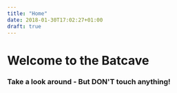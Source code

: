 ```yaml
---
title: "Home"
date: 2018-01-30T17:02:27+01:00
draft: true
---
```


# Welcome to the Batcave

### Take a look around - But DON'T touch anything!